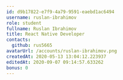 ```yaml
---
id: d9b17822-e7f9-4a79-9591-eaebd1ac6494	
username: ruslan-ibrahimov	
role: student	
fullname: Ruslan Ibrahimov
title: React Native Developer
contacts:
  github: rus5665
avatarUrl: /accounts/ruslan-ibrahimov.png
createdAt: 2020-05-13 13:04:12.223937	
editedAt: 2020-09-07 09:14:57.633262	
bonus: 0
---
```

